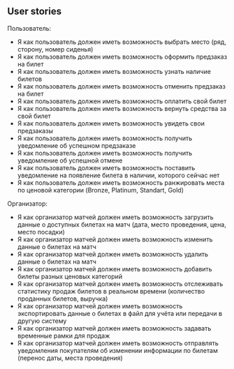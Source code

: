 ## User stories

Пользователь:
- Я как пользователь должен иметь возможность выбрать место (ряд, сторону, номер сиденья)
- Я как пользователь должен иметь возможность оформить предзаказ на билет
- Я как пользователь должен иметь возможность узнать наличие билетов
- Я как пользователь должен иметь возможность отменить предзаказ на билет
- Я как пользователь должен иметь возможность оплатить свой билет
- Я как пользователь должен иметь возможность вернуть средства за свой билет
- Я как пользователь должен иметь возможность увидеть свои предзаказы
- Я как пользователь должен иметь возможность получить уведомление об успешном предзаказе
- Я как пользователь должен иметь возможность получить уведомление об успешной отмене
- Я как пользователь должен иметь возможность поставить уведомление на появление билета в наличии, которого сейчас нет
- Я как пользователь должен иметь возможность ранжировать места по ценовой категории (Bronze, Platinum, Standart, Gold)

Организатор:
- Я как организатор матчей должен иметь возможность загрузить данные о доступных билетах на матч (дата, место проведения, цена, место посадки)
- Я как организатор матчей должен иметь возможность изменить данные о билетах на матч
- Я как организатор матчей должен иметь возможность удалить данные о билетах на матч
- Я как организатор матчей должен иметь возможность добавить билеты разных ценовых категорий
- Я как организатор матчей должен иметь возможность отслеживать статистику продаж билетов в реальном времени (количество проданных билетов, выручка)
- Я как организатор матчей должен иметь возможность экспортировать данные о билетах в файл для учёта или передачи в другую систему
- Я как организатор матчей должен иметь возможность задавать временные рамки для продаж
- Я как организатор матчей должен иметь возможность отправлять уведомления покупателям об изменении информации по билетам (перенос даты, места проведения)


